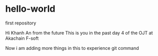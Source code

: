 # hello-world
first repository

Hi Khanh An from the future
This is you in the past day 4 of the OJT at Akachain F-soft

Now i am adding more things in this to experience git command
